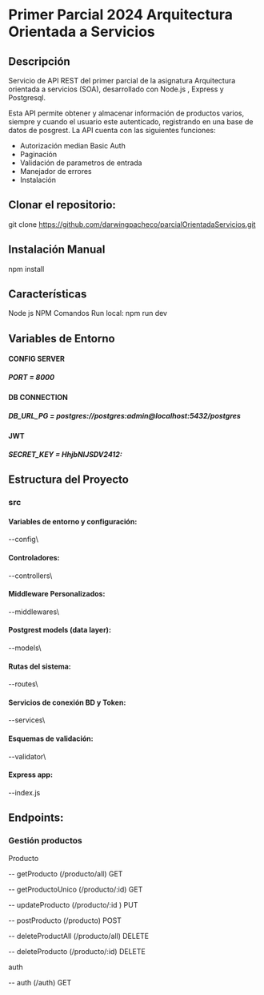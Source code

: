 # Primer Parcial 2024 Arquitectura Orientada a Servicios

## Descripción
Servicio de API REST del primer parcial de la asignatura Arquitectura orientada a servicios (SOA), desarrollado con Node.js , Express y Postgresql.

Esta API permite obtener y almacenar información de productos varios, siempre y cuando el usuario este autenticado, registrando en una base de datos de posgrest. La API cuenta con las siguientes funciones:

* Autorización median Basic Auth
* Paginación
* Validación de parametros de entrada
* Manejador de errores
* Instalación


## Clonar el repositorio:
git clone https://github.com/darwingpacheco/parcialOrientadaServicios.git


## Instalación Manual
npm install

## Características
Node js
NPM
Comandos
Run local:
npm run dev

## Variables de Entorno
#### CONFIG SERVER 
##### PORT = 8000

#### DB CONNECTION 
##### DB_URL_PG = postgres://postgres:admin@localhost:5432/postgres 

#### JWT
##### SECRET_KEY = HhjbNIJSDV2412: 

## Estructura del Proyecto

### src
#### Variables de entorno y configuración:
--config\
#### Controladores:
--controllers\ 
#### Middleware Personalizados:
--middlewares\ 
#### Postgrest models (data layer):
--models\ 
#### Rutas del sistema:
--routes\ 
#### Servicios de conexión BD y Token:
--services\  
#### Esquemas de validación:
--validator\ 
#### Express app:
--index.js

## Endpoints:

### Gestión productos

Producto

-- getProducto         (/producto/all)   GET

-- getProductoUnico   (/producto/:id)   GET

-- updateProducto     (/producto/:id )   PUT

-- postProducto       (/producto)       POST

-- deleteProductAll   (/producto/all)   DELETE

-- deleteProducto      (/producto/:id)   DELETE

auth

-- auth  (/auth)                      GET
